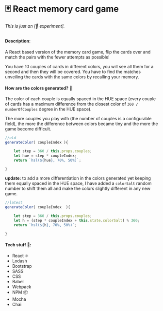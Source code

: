 # 🃏 React memory card game

###### This is just an \[🔬 experiment\].

#### Description:
 A React based version of the memory card game, flip the cards over and match the pairs with the fewer attempts as possible!

 You have 10 couples of cards in different colors, you will see all them for a second and then they will be covered. You have to find the matches unveiling the cards with the same colors by recalling your memory.

#### How are the colors generated? 🎨
The color of each couple is equally spaced in the HUE space (every couple of cards has a maximum difference from the closest color of `360 / numberOfCouples` degree in the HUE space).

The more couples you play with (the number of couples is a configurable field), the more the difference between colors became tiny and the more the game become difficult.

```javascript
//old
generateColor( coupleIndex ){

    let step = 360 / this.props.couples;
    let hue = step * coupleIndex;
    return `hsl(${hue}, 70%, 50%)`;

}
```
**update:** to add a more differentiation in the colors generated yet keeping them equally spaced in the HUE space, I have added a `colorSalt` random number to shift them all and make the colors slightly different in any new game.
```javascript
//latest
generateColor( coupleIndex  ){

    let step = 360 / this.props.couples;
    let h = (step * coupleIndex + this.state.colorSalt) % 360;
    return `hsl(${h}, 70%, 50%)`;

}
```

#### Tech stuff 👾:
- React ⚛️
- Lodash
- Bootstrap
- SASS
- CSS
- Babel
- Webpack
- NPM 📦
- Mocha
- Chai
